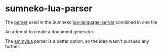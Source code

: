 # sumneko-lua-parser

The [parser](https://github.com/LuaLS/LuaParser) used in the Sumneko
[lua-language-server](https://github.com/LuaLS/lua-language-server) combined in
one file

An attempt to create a document generator.

The [emmylua](https://github.com/EmmyLuaLs/emmylua-analyzer-rust) parser is a better option, so the idea wasn't pursued any further.

